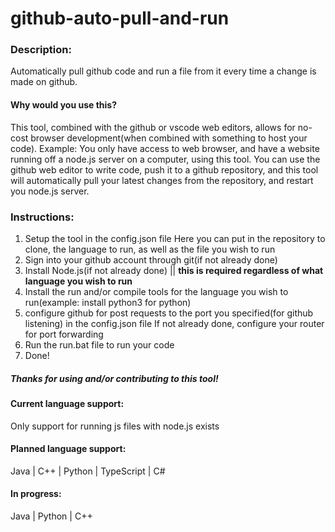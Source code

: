# github-auto-pull-and-run
### Description:
Automatically pull github code and run a file from it every time a change is made on github. 

#### Why would you use this?
This tool, combined with the github or vscode web editors, allows for no-cost browser development(when combined with something to host your code).
Example: You only have access to web browser, and have a website running off a node.js server on a computer, using this tool. You can use the github web editor to write code, push it to a github repository, and this tool will automatically pull your latest changes from the repository, and restart you node.js server. 

### Instructions:
1. Setup the tool in the config.json file
  Here you can put in the repository to clone, the language to run, as well as the file you wish to run
2. Sign into your github account through git(if not already done)
3. Install Node.js(if not already done) || __this is required regardless of what language you wish to run__
4. Install the run and/or compile tools for the language you wish to run(example: install python3 for python)
5. configure github for post requests to the port you specified(for github listening) in the config.json file
  If not already done, configure your router for port forwarding
6. Run the run.bat file to run your code
7. Done!

##### Thanks for using and/or contributing to this tool!

#### Current language support:
Only support for running js files with node.js exists

#### Planned language support:
Java |
C++ |
Python |
TypeScript |
C#

#### In progress:
Java |
Python |
C++ 
